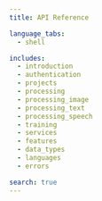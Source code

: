 ```yaml
---
title: API Reference

language_tabs:
  - shell

includes:
  - introduction
  - authentication
  - projects
  - processing
  - processing_image
  - processing_text
  - processing_speech
  - training
  - services
  - features
  - data_types
  - languages
  - errors

search: true
---
```

